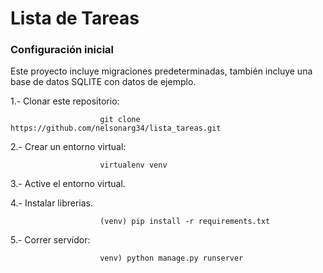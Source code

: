 # Lista de Tareas

### Configuración inicial

Este proyecto incluye migraciones predeterminadas, también incluye una base de datos SQLITE con datos de ejemplo.

1.- Clonar este repositorio:

                        git clone https://github.com/nelsonarg34/lista_tareas.git 

2.- Crear un entorno virtual:

                        virtualenv venv

3.- Active el entorno virtual.

4.- Instalar librerias.

                        (venv) pip install -r requirements.txt 

5.- Correr servidor:

                        venv) python manage.py runserver 
